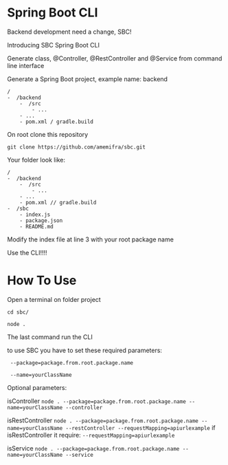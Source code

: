 # Spring Boot CLI

Backend development need a change, SBC!

Introducing SBC Spring Boot CLI

Generate class, @Controller, @RestController and @Service from command line interface

Generate a Spring Boot project, example name: backend

```
/
-  /backend
    -  /src
        - ...
    - ...
    - pom.xml / gradle.build
```

On root clone this repository 

`git clone https://github.com/amemifra/sbc.git`

Your folder look like:

```
/
-  /backend
    -  /src
        - ...
    - ...
    - pom.xml // gradle.build
-  /sbc
    - index.js
    - package.json
    - README.md
```

Modify the index file at line 3 with your root package name

Use the CLI!!!!

# How To Use

Open a terminal on folder project

`cd sbc/`

`node . `

The last command run the CLI

to use SBC you have to set these required parameters:

```
 --package=package.from.root.package.name

 --name=yourClassName
```

Optional parameters:  

isController
`node . --package=package.from.root.package.name --name=yourClassName --controller`

isRestController
`node . --package=package.from.root.package.name --name=yourClassName --restController --requestMapping=apiurlexample`
if isRestController it require:
`--requestMapping=apiurlexample`

isService
`node . --package=package.from.root.package.name --name=yourClassName --service`




